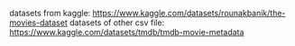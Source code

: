 datasets from kaggle:
https://www.kaggle.com/datasets/rounakbanik/the-movies-dataset
datasets of other csv file:
https://www.kaggle.com/datasets/tmdb/tmdb-movie-metadata
